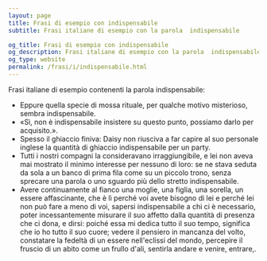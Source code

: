 ```yaml
---
layout: page
title: Frasi di esempio con indispensabile 
subtitle: Frasi italiane di esempio con la parola  indispensabile

og_title: Frasi di esempio con indispensabile 
og_description: Frasi italiane di esempio con la parola  indispensabile
og_type: website
permalink: /frasi/i/indispensabile.html
---
```


Frasi italiane di esempio contenenti la parola indispensabile:


- Eppure quella specie di mossa rituale, per qualche motivo misterioso, sembra indispensabile.
- «Sì, non è indispensabile insistere su questo punto, possiamo darlo per acquisito.».
- Spesso il ghiaccio finiva: Daisy non riusciva a far capire al suo personale inglese la quantità di ghiaccio indispensabile per un party.
- Tutti i nostri compagni la consideravano irraggiungibile, e lei non aveva mai mostrato il minimo interesse per nessuno di loro: se ne stava seduta da sola a un banco di prima fila come su un piccolo trono, senza sprecare una parola o uno sguardo più dello stretto indispensabile.
- Avere continuamente al fianco una moglie, una figlia, una sorella, un essere affascinante, che è lì perché voi avete bisogno di lei e perché lei non può fare a meno di voi, sapersi indispensabile a chi ci è necessario, poter incessantemente misurare il suo affetto dalla quantità di presenza che ci dona, e dirsi: poiché essa mi dedica tutto il suo tempo, significa che io ho tutto il suo cuore; vedere il pensiero in mancanza del volto, constatare la fedeltà di un essere nell'eclissi del mondo, percepire il fruscio di un abito come un frullo d'ali, sentirla andare e venire, entrare,.
